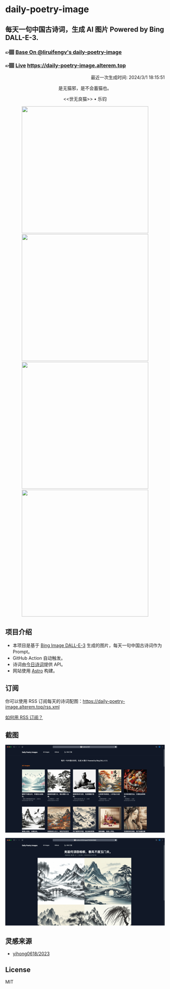 
# daily-poetry-image

## 每天一句中国古诗词，生成 AI 图片 Powered by Bing DALL-E-3.

### 👉🏽 [Base On @liruifengv's daily-poetry-image](https://github.com/liruifengv/daily-poetry-image)

### 👉🏽 [Live](https://daily-poetry-image.alterem.top/) https://daily-poetry-image.alterem.top

<p align="right">
  最近一次生成时间: 2024/3/1 18:15:51
</p>
<p align="center">
是无猫邪，是不会蓄猫也。
</p>
<p align="center">
<<世无良猫>> • 乐钧
</p>
<p align="center">
<img src="https://tse3.mm.bing.net/th/id/OIG2.L_84V3virREbalWmxk_V" height="400" width="400" />
<img src="https://tse4.mm.bing.net/th/id/OIG2.vVz7xu4KOgNR6Z35pYCO" height="400" width="400" />
<img src="https://tse4.mm.bing.net/th/id/OIG2.f8Qp9hmnoTpeGhVYiYZq" height="400" width="400" />
<img src="https://tse3.mm.bing.net/th/id/OIG2.2wlAt3c4ueKDmFnqNVlt" height="400" width="400" />
</p>

## 项目介绍

-   本项目是基于 [Bing Image DALL-E-3](https://www.bing.com/images/create) 生成的图片，每天一句中国古诗词作为 Prompt。
-   GitHub Action 自动触发。
-   诗词由[今日诗词](https://www.jinrishici.com/)提供 API。
-   网站使用 [Astro](https://astro.build) 构建。

## 订阅

你可以使用 RSS 订阅每天的诗词配图：https://daily-poetry-image.alterem.top/rss.xml

[如何用 RSS 订阅？](https://zhuanlan.zhihu.com/p/55026716)

## 截图

![图片列表](./screenshots/Snipaste_2023-12-28_21-00-26.png)

![图片详情](./screenshots/Snipaste_2023-12-28_21-00-53.png)

## 灵感来源

-   [yihong0618/2023](https://github.com/yihong0618/2023)

## License

MIT
